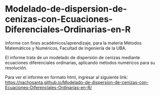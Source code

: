 # Modelado-de-dispersion-de-cenizas-con-Ecuaciones-Diferenciales-Ordinarias-en-R

Informe con fines académicos/aprendizaje, para la materia Métodos Matemáticos y Numéricos, Facultad de Ingeniería de la UBA.

El informe trata de un modelado de dispersión de cenizas mediante ecuaciones diferenciales ordinarias, aplicando métodos numéricos para su resolución.

Para ver el informe en formato html, ingresar al siguiente link: https://nachosanta.github.io/Modelado-de-dispersion-de-cenizas-con-Ecuaciones-Diferenciales-Ordinarias-en-R/
